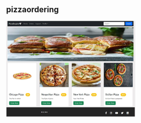 <h2>pizzaordering</h2>

<div style="width:100%">
    <img src="./src/Images/PizzaOrderingPage.JPG" width="350"/>
</div>
